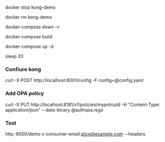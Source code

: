 docker stop kong-demo

docker rm kong-demo

docker-compose down -v

docker-compose build

docker-compose up -d

sleep 20

### Confiure kong
curl -X POST http://localhost:8001/config -F config=@config.yaml
### Add OPA policy
 curl -X PUT http://localhost:8181/v1/policies/mypolicyId -H "Content-Type: application/json" --data-binary @authopa.rego
### Test
 http :8000/demo x-consumer-email:alice@example.com --headers 


